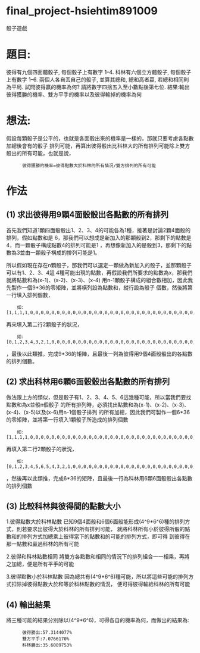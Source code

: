 # final_project-hsiehtim891009
骰子遊戲
# 題目:
彼得有九個四面體骰子, 每個骰子上有數字 1–4. 科林有六個立方體骰子, 每個骰子上有數字 1–6.
兩個人各自丟自己的骰子, 並算其總和, 總和高者贏, 若總和相同則為平局.
試問彼得贏的機率為何? 請將數字四捨五入至小數點後第七位.
    結果:輸出彼得獲勝的機率、雙方平手的機率以及彼得輸掉的機率為何

# 想法:
假設每顆骰子是公平的，也就是各面骰出來的機率是一樣的，那就只要考慮各點數加總後會有的骰子
排列可能，再算出彼得骰出比科林大的所有排列可能除上雙方骰出的所有可能，也就是說，
               
          彼得獲勝的機率=彼得點數大於科林的所有情況/雙方排列的所有可能
     
# 作法
## (1) 求出彼得用9顆4面骰骰出各點數的所有排列

首先我們知道1顆四面骰骰出1、2、3、4的可能各為1種，接著是討論2顆4面骰的排列，假如點數和是
6，那我們可以想成是新加入的那顆骰到2，那剩下的點數是4，而一顆骰子構成點數4的排列可能是1
，再想像新加入的是骰到3，那剩下的點數為3並由一顆骰子構成的排列可能是1。

所以假如現在存在n顆骰子，那我們可以選定一顆做為新加入的骰子，並那顆骰子可以有1、2、3、4這
4種可能出現的點數，再假設我們所要求的點數為x，那我們就將點數和為(x-1)、(x-2)、(x-3)、(x-4)
用n-1顆骰子構成的組合數相加，因此我先製作一個9*36的零矩陣，並將橫列設為點數和，縱行設為骰子
個數，然後將第一行填入排列個數，

        如:[1,1,1,1,0,0,0,0,0,0,0,0,0,0,0,0,0,0,0,0,0,0,0,0,0,0,0,0,0,0,0,0,0,0,0,0]
再來填入第二行2顆骰子的狀況，

        如:[0,1,2,3,4,3,2,1,0,0,0,0,0,0,0,0,0,0,0,0,0,0,0,0,0,0,0,0,0,0,0,0,0,0,0,0]
，最後以此類推，完成9*36的矩陣，且最後一列為彼得用9個4面骰骰出的各點數的排列個數。

## (2) 求出科林用6顆6面骰骰出各點數的所有排列

做法跟上方的類似，但是骰子有1、2、3、4、5、6這幾種可能，所以當我們要找點數和為x並骰n個骰子
的所有排列時，必須找出點數和為(x-1)、(x-2)、(x-3)、(x-4)、(x-5)以及(x-6)用n-1個骰子排列
的所有加總，因此我們可製作一個6*36的零矩陣，並將第一行填入1顆骰子所造成的排列個數

        如:[1,1,1,1,0,0,0,0,0,0,0,0,0,0,0,0,0,0,0,0,0,0,0,0,0,0,0,0,0,0,0,0,0,0,0,0]
再填入第二行2顆骰子的狀況，

        如:[0,1,2,3,4,5,6,5,4,3,2,1,0,0,0,0,0,0,0,0,0,0,0,0,0,0,0,0,0,0,0,0,0,0,0,0]
，然後再以此類推，完成6*36的矩陣，且最後一行為科林用6顆6面骰骰出各點數的排列個數

## (3) 比較科林與彼得間的點數大小

1.彼得點數大於科林點數
已知9個4面骰和6個6面骰能形成(4^9*6^6)種的排列方式，則若要求出彼得大於科林的所有排列可能，
就將科林所有小於彼得所骰的點數和的排列方式加總乘上彼得當下的點數和的可能的排列方式，即可得
到彼得在那一點數和贏過科林的所有可能

2.彼得和科林點數相同
將雙方各點數和相同的情況下的排列組合一一相乘，再將之加總，便是所有平手的可能

3.彼得點數小於科林點數
因為總共有(4^9*6^6)種可能，所以將這些可能的排列方式扣除掉彼得點數大於和等於科林點數的情況，
便可得彼得輸給科林的所有可能

## (4) 輸出結果

將三種可能的結果分別除以(4^9*6^6)，可得各自的機率為何，而做出的結果為:

          彼得勝出:57.3144077%
          雙方平手:7.0766170%
          科林勝出:35.6089753%
